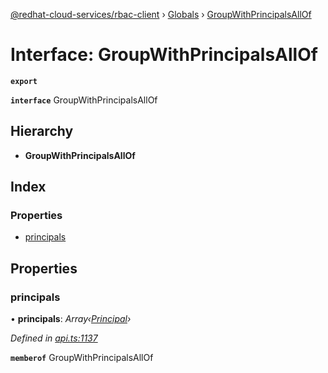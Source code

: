 [@redhat-cloud-services/rbac-client](../README.md) › [Globals](../globals.md) › [GroupWithPrincipalsAllOf](groupwithprincipalsallof.md)

# Interface: GroupWithPrincipalsAllOf

**`export`** 

**`interface`** GroupWithPrincipalsAllOf

## Hierarchy

* **GroupWithPrincipalsAllOf**

## Index

### Properties

* [principals](groupwithprincipalsallof.md#principals)

## Properties

###  principals

• **principals**: *Array‹[Principal](principal.md)›*

*Defined in [api.ts:1137](https://github.com/RedHatInsights/javascript-clients/blob/master/packages/rbac/api.ts#L1137)*

**`memberof`** GroupWithPrincipalsAllOf
